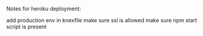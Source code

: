 Notes for heroku deployment: 

add production env in knexfile
make sure ssl is allowed
make sure npm start script is present